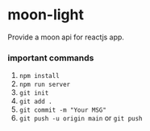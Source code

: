 # moon-light 

Provide a moon api for reactjs app.

### important commands

1. `npm install`
2. `npm run server`
3. `git init`
4. `git add .`
5. `git commit -m "Your MSG"`
6. `git push -u origin main` or `git push`
